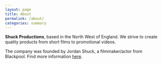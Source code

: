 ```yaml
---
layout: page
title: About
permalink: /about/
categories: summary
---
```


**Shuck Productions**, based in the North West of England. We strive to create quality products from short films to promotional videos.

The company was founded by Jordan Shuck, a filmmaker/actor from Blackpool. Find more information [here](http://jordan.shuck.org.uk).
